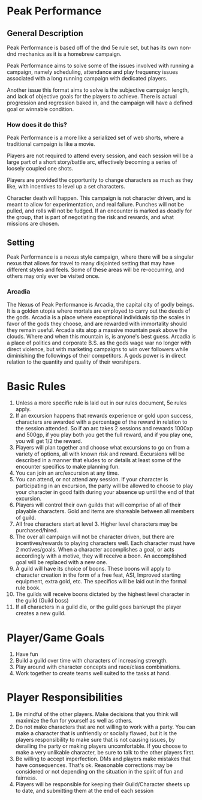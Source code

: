 # Peak Performance

## General Description

Peak Performance is based off of the dnd 5e rule set, but has its own non-dnd mechanics as it is a homebrew campaign. 

Peak Performance aims to solve some of the issues involved with running a campaign, namely scheduling, attendance and play frequency issues associated with a long running campaign with dedicated players.

Another issue this format aims to solve is the subjective campaign length, and lack of objective goals for the players to achieve. There is actual progression and regression baked in, and the campaign will have a defined goal or winnable condition.

### How does it do this?

Peak Performance is a more like a serialized set of web shorts, where a traditional campaign is like a movie.

Players are not required to attend every session, and each session will be a large part of a short story/battle arc, effectively becoming a series of loosely coupled one shots. 

Players are provided the opportunity to change characters as much as they like, with incentives to level up a set characters.

Character death will happen. This campaign is not character driven, and is meant to allow for experimentation, and real failure. Punches will not be pulled, and rolls will not be fudged. If an encounter is marked as deadly for the group, that is part of negotiating the risk and rewards, and what missions are chosen.
    
## Setting

Peak Performance is a nexus style campaign, where there will be a singular nexus that allows for travel to many disjointed setting that may have different styles and feels. Some of these areas will be re-occurring, and others may only ever be visited once.

### Arcadia

The Nexus of Peak Performance is Arcadia, the capital city of godly beings. It is a golden utopia where mortals are employed to carry out the deeds of the gods. Arcadia is a place where exceptional individuals tip the scales in favor of the gods they choose, and are rewarded with immortality should they remain useful. Arcadia sits atop a massive mountain peak above the clouds. Where and when this mountain is, is anyone's best guess. Arcadia is a place of politics and corporate B.S. as the gods wage war no longer with direct violence, but with marketing campaigns to win over followers while diminishing the followings of their competitors. A gods power is in direct relation to the quantity and quality of their worshipers.

# Basic Rules

1. Unless a more specific rule is laid out in our rules document, 5e rules apply.
2. If an excursion happens that rewards experience or gold upon success, characters are awarded with a percentage of the reward in relation to the session attended. So if an arc takes 2 sessions and rewards 1000xp and 500gp, if you play both you get the full reward, and if you play one, you will get 1/2 the reward.
3. Players will plan together and choose what excursions to go on from a variety of options, all with known risk and reward. Excursions will be described in a manner that eludes to or details at least some of the encounter specifics to make planning fun.
3. You can join an arc/excursion at any time.
4. You can attend, or not attend any session. If your character is participating in an excursion, the party will be allowed to choose to play your character in good faith during your absence up until the end of that excursion.
5. Players will control their own guilds that will comprise of all of their playable characters. Gold and items are shareable between all members of guild.
6. All free characters start at level 3. Higher level characters may be purchased/hired.
7. The over all campaign will not be character driven, but there are incentives/rewards to playing characters well. Each character must have 2 motives/goals. When a character accomplishes a goal, or acts accordingly with a motive, they will receive a boon. An accomplished goal will be replaced with a new one.
8. A guild will have its choice of boons. These boons will apply to character creation in the form of a free feat, ASI, Improved starting equipment, extra gold, etc. The specifics will be laid out in the formal rule book.
9. The guilds will receive boons dictated by the highest level character in the guild (Guild boss)
10. If all characters in a guild die, or the guild goes bankrupt the player creates a new guild.

# Player/Game Goals
1. Have fun
2. Build a guild over time with characters of increasing strength.
3. Play around with character concepts and race/class combinations.
4. Work together to create teams well suited to the tasks at hand.

# Player Responsibilities
1. Be mindful of the other players. Make decisions that you think will maximize the fun for yourself as well as others.
1. Do not make characters that are not willing to work with a party. You can make a character that is unfriendly or socially flawed, but it is the players responsibility to make sure that is not causing issues, by derailing the party or making players uncomfortable. If you choose to make a very unlikable character, be sure to talk to the other players first.
3. Be willing to accept imperfection. DMs and players make mistakes that have consequences. That's ok. Reasonable corrections may be considered or not depending on the situation in the spirit of fun and fairness.
4. Players will be responsible for keeping their Guild/Character sheets up to date, and submitting them at the end of each session
